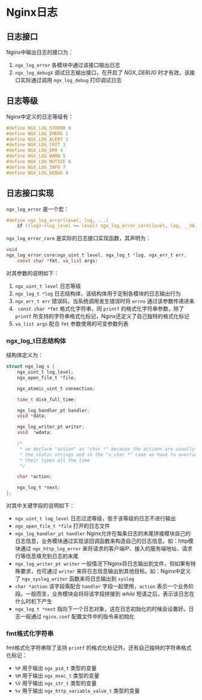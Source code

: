 # Nginx日志

## 日志接口
Nginx中输出日志的接口为：

  1. `ngx_log_error`  各模块中通过该接口输出日志
  2. `ngx_log_debugX` 调试日志输出接口，在开启了 *NGX_DEBUG* 时才有效，该接口实际通过调用 `ngx_log_debug` 打印调试日志

## 日志等级
Nginx中定义的日志等级有：
``` c
#define NGX_LOG_STDERR 0
#define NGX_LOG_EMERG 1
#define NGX_LOG_ALERT 2
#define NGX_LOG_CRIT 3
#define NGX_LOG_ERR 4
#define NGX_LOG_WARN 5
#define NGX_LOG_NOTICE 6
#define NGX_LOG_INFO 7
#define NGX_LOG_DEBUG 8
```

## 日志接口实现
`ngx_log_error` 是一个宏：
``` c
#define ngx_log_error(level, log, ...)                                        \
    if ((log)->log_level >= level) ngx_log_error_core(level, log, __VA_ARGS__)
```

`ngx_log_error_core` 是实际的日志接口实现函数，其声明为：
``` c
void
ngx_log_error_core(ngx_uint_t level, ngx_log_t *log, ngx_err_t err,
    const char *fmt, va_list args)
```
对其参数的说明如下：

  1. `ngx_uint_t level`  日志等级
  2. `ngx_log_t *log` 日志结构体，该结构体用于定制各模块的日志输出行为
  3. `ngx_err_t err` 错误码，当系统调用发生错误时将 `errno` 通过该参数传递进来
  4. ` const char *fmt` 格式化字符串，同 `printf` 的格式化字符串参数，除了 `printf` 所支持的字符串格式化标记，Nginx还定义了自己独特的格式化标记
  5. `va_list args` 配合 `fmt` 参数使用的可变参数列表

### ngx_log_t日志结构体
结构体定义为：
``` c
struct ngx_log_s {
    ngx_uint_t log_level;
    ngx_open_file_t *file;

    ngx_atomic_uint_t connection;

    time_t disk_full_time;

    ngx_log_handler_pt handler;
    void *data;

    ngx_log_writer_pt writer;
    void  *wdata;

    /*
     * we declare "action" as "char *" because the actions are usually
     * the static strings and in the "u_char *" case we have to override
     * their types all the time
     */

    char *action;

    ngx_log_t *next;
};
```

对其中关键字段的说明如下：

  * `ngx_uint_t log_level` 日志过滤等级，低于该等级的日志不进行输出
  * `ngx_open_file_t *file` 打开的日志文件
  * `ngx_log_handler_pt handler` Nginx允许在每条日志的末尾拼接模块自己的日志信息，业务模块通过实现该回调函数来构造自己的日志信息。如：http模块通过 `ngx_http_log_error` 来将请求的客户端IP、接入的服务端地址、请求行等信息填充到日志的末尾
  * `ngx_log_writer_pt writer` 一般情况下Nginx将日志输出到文件，但如果有特殊要求，也可通过 `writer` 来将日志信息输出到其他目标。如：Nginx中定义了 `ngx_syslog_writer` 函数来将日志输出到 `syslog`
  * `char *action` 该字段需配合 `handler` 字段一起使用，`action` 表示一个业务阶段。一般而言，业务模块会将将该字段拼接到 *while* 短语之后，表示该日志在什么时机下产生
  * `ngx_log_t *next` 指向下一个日志对象，这在日志初始化的时候会设置好。日志一般通过 `nginx.conf` 配置文件中的指令来初始化

### fmt格式化字符串
fmt格式化字符串除了支持 `printf` 的格式化标记外，还有自己独特的字符串格式化标记：

  * `%P` 用于输出 `ngx_pid_t` 类型的变量
  * `%M` 用于输出 `ngx_msec_t` 类型的变量
  * `%V` 用于输出 `ngx_str_t` 类型的变量
  * `%v` 用于输出 `ngx_http_variable_value_t` 类型的变量
